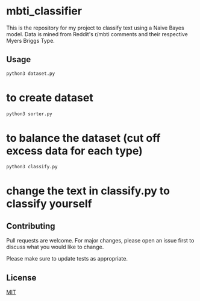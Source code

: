 # mbti_classifier

This is the repository for my project to classify text using a Naive Bayes model. Data is mined from Reddit's
r/mbti comments and their respective Myers Briggs Type.

## Usage

```bash
python3 dataset.py
```
# to create dataset

```bash
python3 sorter.py
```
# to balance the dataset (cut off excess data for each type)

```bash
python3 classify.py
```
# change the text in classify.py to classify yourself

## Contributing
Pull requests are welcome. For major changes, please open an issue first to discuss what you would like to change.

Please make sure to update tests as appropriate.

## License
[MIT](https://choosealicense.com/licenses/mit/)
